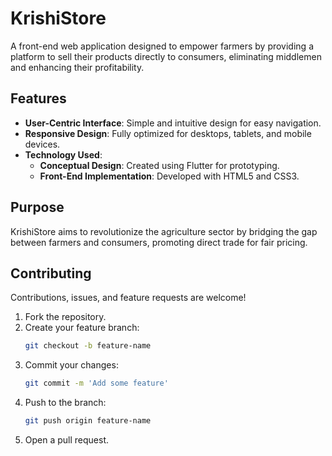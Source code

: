 # KrishiStore
A front-end web application designed to empower farmers by providing a platform to sell their products directly to consumers, eliminating middlemen and enhancing their profitability.
## Features

- **User-Centric Interface**: Simple and intuitive design for easy navigation.
- **Responsive Design**: Fully optimized for desktops, tablets, and mobile devices.
- **Technology Used**:  
  - **Conceptual Design**: Created using Flutter for prototyping.  
  - **Front-End Implementation**: Developed with HTML5 and CSS3.

## Purpose

KrishiStore aims to revolutionize the agriculture sector by bridging the gap between farmers and consumers, promoting direct trade for fair pricing.

## Contributing

Contributions, issues, and feature requests are welcome!

1. Fork the repository.
2. Create your feature branch:
   ```bash
   git checkout -b feature-name
   ```
3. Commit your changes:
   ```bash
   git commit -m 'Add some feature'
   ```
4. Push to the branch:
   ```bash
   git push origin feature-name
   ```
5. Open a pull request.

